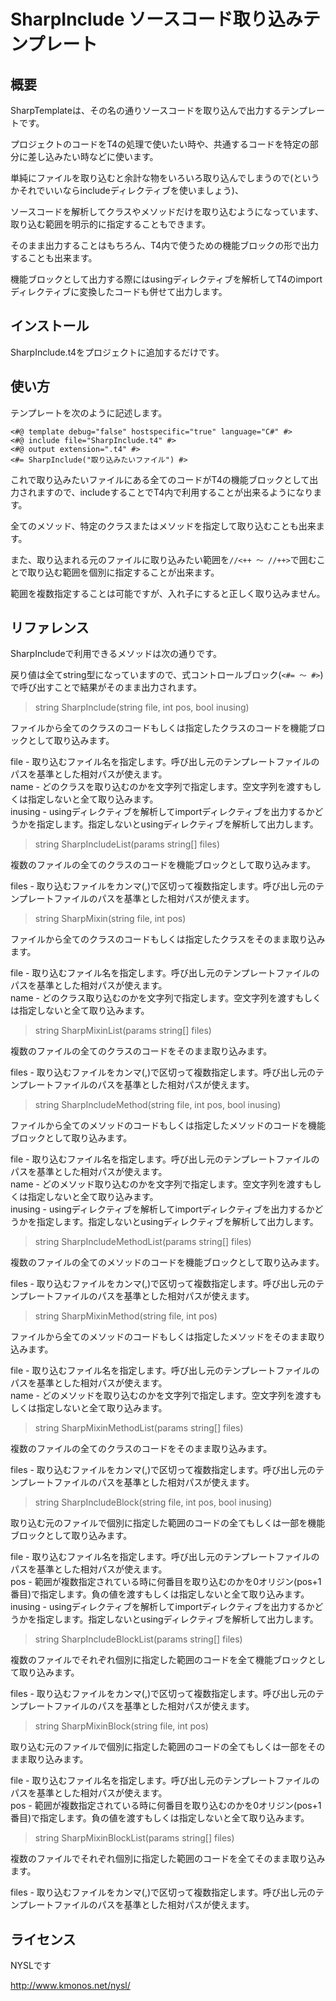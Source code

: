 ﻿SharpInclude    ソースコード取り込みテンプレート
====

概要
----

SharpTemplateは、その名の通りソースコードを取り込んで出力するテンプレートです。

プロジェクトのコードをT4の処理で使いたい時や、共通するコードを特定の部分に差し込みたい時などに使います。

単純にファイルを取り込むと余計な物をいろいろ取り込んでしまうので(というかそれでいいならincludeディレクティブを使いましょう)、

ソースコードを解析してクラスやメソッドだけを取り込むようになっています、取り込む範囲を明示的に指定することもできます。

そのまま出力することはもちろん、T4内で使うための機能ブロックの形で出力することも出来ます。

機能ブロックとして出力する際にはusingディレクティブを解析してT4のimportディレクティブに変換したコードも併せて出力します。


インストール
----

SharpInclude.t4をプロジェクトに追加するだけです。


使い方
----

テンプレートを次のように記述します。

    <#@ template debug="false" hostspecific="true" language="C#" #>
    <#@ include file="SharpInclude.t4" #>
	<#@ output extension=".t4" #>
    <#= SharpInclude("取り込みたいファイル") #>

これで取り込みたいファイルにある全てのコードがT4の機能ブロックとして出力されますので、includeすることでT4内で利用することが出来るようになります。

全てのメソッド、特定のクラスまたはメソッドを指定して取り込むことも出来ます。

また、取り込まれる元のファイルに取り込みたい範囲を```//<++ ～ //++>```で囲むことで取り込む範囲を個別に指定することが出来ます。

範囲を複数指定することは可能ですが、入れ子にすると正しく取り込みません。


リファレンス
----

SharpIncludeで利用できるメソッドは次の通りです。

戻り値は全てstring型になっていますので、式コントロールブロック(```<#= ～ #>```)で呼び出すことで結果がそのまま出力されます。

>string SharpInclude(string file, int pos, bool inusing)

ファイルから全てのクラスのコードもしくは指定したクラスのコードを機能ブロックとして取り込みます。

file - 取り込むファイル名を指定します。呼び出し元のテンプレートファイルのパスを基準とした相対パスが使えます。<br/>
name - どのクラスを取り込むのかを文字列で指定します。空文字列を渡すもしくは指定しないと全て取り込みます。<br/>
inusing - usingディレクティブを解析してimportディレクティブを出力するかどうかを指定します。指定しないとusingディレクティブを解析して出力します。


>string SharpIncludeList(params string[] files)

複数のファイルの全てのクラスのコードを機能ブロックとして取り込みます。

files - 取り込むファイルをカンマ(,)で区切って複数指定します。呼び出し元のテンプレートファイルのパスを基準とした相対パスが使えます。


>string SharpMixin(string file, int pos)

ファイルから全てのクラスのコードもしくは指定したクラスをそのまま取り込みます。

file - 取り込むファイル名を指定します。呼び出し元のテンプレートファイルのパスを基準とした相対パスが使えます。<br />
name - どのクラス取り込むのかを文字列で指定します。空文字列を渡すもしくは指定しないと全て取り込みます。


>string SharpMixinList(params string[] files)

複数のファイルの全てのクラスのコードをそのまま取り込みます。

files - 取り込むファイルをカンマ(,)で区切って複数指定します。呼び出し元のテンプレートファイルのパスを基準とした相対パスが使えます。


>string SharpIncludeMethod(string file, int pos, bool inusing)

ファイルから全てのメソッドのコードもしくは指定したメソッドのコードを機能ブロックとして取り込みます。

file - 取り込むファイル名を指定します。呼び出し元のテンプレートファイルのパスを基準とした相対パスが使えます。<br/>
name - どのメソッド取り込むのかを文字列で指定します。空文字列を渡すもしくは指定しないと全て取り込みます。<br/>
inusing - usingディレクティブを解析してimportディレクティブを出力するかどうかを指定します。指定しないとusingディレクティブを解析して出力します。


>string SharpIncludeMethodList(params string[] files)

複数のファイルの全てのメソッドのコードを機能ブロックとして取り込みます。

files - 取り込むファイルをカンマ(,)で区切って複数指定します。呼び出し元のテンプレートファイルのパスを基準とした相対パスが使えます。


>string SharpMixinMethod(string file, int pos)

ファイルから全てのメソッドのコードもしくは指定したメソッドをそのまま取り込みます。

file - 取り込むファイル名を指定します。呼び出し元のテンプレートファイルのパスを基準とした相対パスが使えます。<br />
name - どのメソッドを取り込むのかを文字列で指定します。空文字列を渡すもしくは指定しないと全て取り込みます。


>string SharpMixinMethodList(params string[] files)

複数のファイルの全てのクラスのコードをそのまま取り込みます。

files - 取り込むファイルをカンマ(,)で区切って複数指定します。呼び出し元のテンプレートファイルのパスを基準とした相対パスが使えます。


>string SharpIncludeBlock(string file, int pos, bool inusing)

取り込む元のファイルで個別に指定した範囲のコードの全てもしくは一部を機能ブロックとして取り込みます。

file - 取り込むファイル名を指定します。呼び出し元のテンプレートファイルのパスを基準とした相対パスが使えます。<br/>
pos - 範囲が複数指定されている時に何番目を取り込むのかを0オリジン(pos+1番目)で指定します。負の値を渡すもしくは指定しないと全て取り込みます。<br/>
inusing - usingディレクティブを解析してimportディレクティブを出力するかどうかを指定します。指定しないとusingディレクティブを解析して出力します。


>string SharpIncludeBlockList(params string[] files)

複数のファイルでそれぞれ個別に指定した範囲のコードを全て機能ブロックとして取り込みます。

files - 取り込むファイルをカンマ(,)で区切って複数指定します。呼び出し元のテンプレートファイルのパスを基準とした相対パスが使えます。


>string SharpMixinBlock(string file, int pos)

取り込む元のファイルで個別に指定した範囲のコードの全てもしくは一部をそのまま取り込みます。

file - 取り込むファイル名を指定します。呼び出し元のテンプレートファイルのパスを基準とした相対パスが使えます。<br />
pos - 範囲が複数指定されている時に何番目を取り込むのかを0オリジン(pos+1番目)で指定します。負の値を渡すもしくは指定しないと全て取り込みます。


>string SharpMixinBlockList(params string[] files)

複数のファイルでそれぞれ個別に指定した範囲のコードを全てそのまま取り込みます。

files - 取り込むファイルをカンマ(,)で区切って複数指定します。呼び出し元のテンプレートファイルのパスを基準とした相対パスが使えます。


ライセンス
-----

NYSLです

http://www.kmonos.net/nysl/